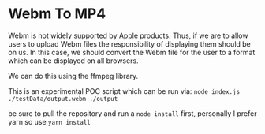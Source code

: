 # Webm To MP4

Webm is not widely supported by Apple products. Thus, if we are to allow users to upload
Webm files the responsibility of displaying them should be on us. In this case, we should
convert the Webm file for the user to a format which can be displayed on all browsers.

We can do this using the ffmpeg library.

This is an experimental POC script which can be run via: `node index.js ./testData/output.webm ./output`

be sure to pull the repository and run a `node install` first, personally I prefer yarn so use `yarn install`
